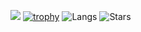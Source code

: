 ![](https://github-profile-summary-cards.vercel.app/api/cards/profile-details?username=azumakuniyuki)
[![trophy](https://github-profile-trophy.vercel.app/?username=azumakuniyuki)](https://github-profile-trophy.vercel.app/?username=azumakuniyuki)
![Langs](https://github-readme-stats.vercel.app/api/top-langs/?username=azumakuniyuki)
![Stars](https://github-readme-stats.vercel.app/api?username=azumakuniyuki&show_icons=true&count_private=true&line_height=49)

